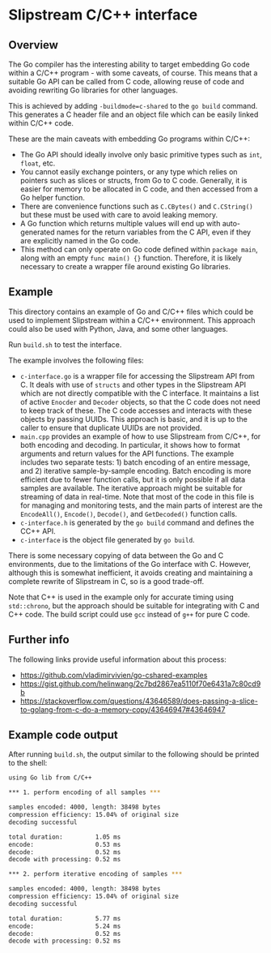 # Slipstream C/C++ interface

## Overview

The Go compiler has the interesting ability to target embedding Go code within a C/C++ program - with some caveats, of course. This means that a suitable Go API can be called from C code, allowing reuse of code and avoiding rewriting Go libraries for other languages.

This is achieved by adding `-buildmode=c-shared` to the `go build` command. This generates a C header file and an object file which can be easily linked within C/C++ code.

These are the main caveats with embedding Go programs within C/C++:
- The Go API should ideally involve only basic primitive types such as `int`, `float`, etc.
- You cannot easily exchange pointers, or any type which relies on pointers such as slices or structs, from Go to C code. Generally, it is easier for memory to be allocated in C code, and then accessed from a Go helper function.
- There are convenience functions such as `C.CBytes()` and `C.CString()` but these must be used with care to avoid leaking memory.
- A Go function which returns multiple values will end up with auto-generated names for the return variables from the C API, even if they are explicitly named in the Go code.
- This method can only operate on Go code defined within `package main`, along with an empty `func main() {}` function. Therefore, it is likely necessary to create a wrapper file around existing Go libraries.

## Example

This directory contains an example of Go and C/C++ files which could be used to implement Slipstream within a C/C++ environment. This approach could also be used with Python, Java, and some other languages.

Run `build.sh` to test the interface.

The example involves the following files:

- `c-interface.go` is a wrapper file for accessing the Slipstream API from C. It deals with use of `structs` and other types in the Slipstream API which are not directly compatible with the C interface. It maintains a list of active `Enocder` and `Decoder` objects, so that the C code does not need to keep track of these. The C code accesses and interacts with these objects by passing UUIDs. This approach is basic, and it is up to the caller to ensure that duplicate UUIDs are not provided.
- `main.cpp` provides an example of how to use Slipstream from C/C++, for both encoding and decoding. In particular, it shows how to format arguments and return values for the API functions. The example includes two separate tests: 1) batch encoding of an entire message, and 2) iterative sample-by-sample encoding. Batch encoding is more efficient due to fewer function calls, but it is only possible if all data samples are available. The iterative approach might be suitable for streaming of data in real-time. Note that most of the code in this file is for managing and monitoring tests, and the main parts of interest are the `EncodeAll()`, `Encode()`, `Decode()`, and `GetDecoded()` function calls.
- `c-interface.h` is generated by the `go build` command and defines the CC++ API.
- `c-interface` is the object file generated by `go build`.

There is some necessary copying of data between the Go and C environments, due to the limitations of the Go interface with C. However, although this is somewhat inefficient, it avoids creating and maintaining a complete rewrite of Slipstream in C, so is a good trade-off.

Note that C++ is used in the example only for accurate timing using `std::chrono`, but the approach should be suitable for integrating with C and C++ code. The build script could use `gcc` instead of `g++` for pure C code.

## Further info

The following links provide useful information about this process:
- https://github.com/vladimirvivien/go-cshared-examples
- https://gist.github.com/helinwang/2c7bd2867ea5110f70e6431a7c80cd9b
- https://stackoverflow.com/questions/43646589/does-passing-a-slice-to-golang-from-c-do-a-memory-copy/43646947#43646947

## Example code output

After running `build.sh`, the output similar to the following should be printed to the shell:

```bash
using Go lib from C/C++

*** 1. perform encoding of all samples ***

samples encoded: 4000, length: 38498 bytes
compression efficiency: 15.04% of original size
decoding successful

total duration:         1.05 ms
encode:                 0.53 ms
decode:                 0.52 ms
decode with processing: 0.52 ms

*** 2. perform iterative encoding of samples ***

samples encoded: 4000, length: 38498 bytes
compression efficiency: 15.04% of original size
decoding successful

total duration:         5.77 ms
encode:                 5.24 ms
decode:                 0.52 ms
decode with processing: 0.52 ms
```